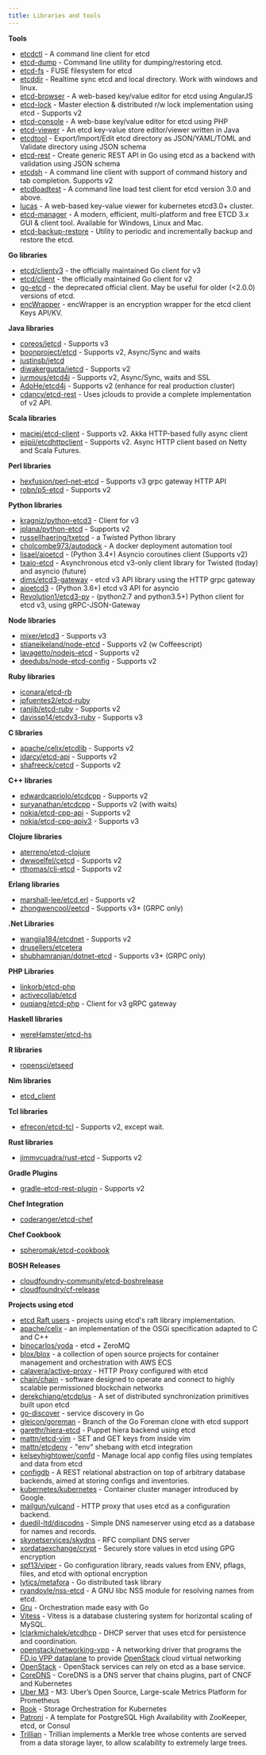 ```yaml
---
title: Libraries and tools
---
```


**Tools**

- [etcdctl](https://github.com/etcd-io/etcd/tree/master/etcdctl) - A command line client for etcd
- [etcd-dump](https://npmjs.org/package/etcd-dump) - Command line utility for dumping/restoring etcd.
- [etcd-fs](https://github.com/xetorthio/etcd-fs) - FUSE filesystem for etcd
- [etcddir](https://github.com/rekby/etcddir) - Realtime sync etcd and local directory. Work with windows and linux.
- [etcd-browser](https://github.com/henszey/etcd-browser) - A web-based key/value editor for etcd using AngularJS
- [etcd-lock](https://github.com/datawisesystems/etcd-lock) - Master election & distributed r/w lock implementation using etcd - Supports v2
- [etcd-console](https://github.com/matishsiao/etcd-console) - A web-base key/value editor for etcd using PHP
- [etcd-viewer](https://github.com/nikfoundas/etcd-viewer) - An etcd key-value store editor/viewer written in Java
- [etcdtool](https://github.com/mickep76/etcdtool) - Export/Import/Edit etcd directory as JSON/YAML/TOML and Validate directory using JSON schema
- [etcd-rest](https://github.com/mickep76/etcd-rest) - Create generic REST API in Go using etcd as a backend with validation using JSON schema
- [etcdsh](https://github.com/kamilhark/etcdsh) - A command line client with support of command history and tab completion. Supports v2
- [etcdloadtest](https://github.com/sinsharat/etcdloadtest) - A command line load test client for etcd version 3.0 and above.
- [lucas](https://github.com/ringtail/lucas) - A web-based key-value viewer for kubernetes etcd3.0+ cluster.
- [etcd-manager](https://etcdmanager.io) - A modern, efficient, multi-platform and free ETCD 3.x GUI & client tool. Available for Windows, Linux and Mac.
- [etcd-backup-restore](https://github.com/gardener/etcd-backup-restore) -  Utility to periodic and incrementally backup and restore the etcd. 

**Go libraries**

- [etcd/clientv3](https://github.com/etcd-io/etcd/blob/master/clientv3) - the officially maintained Go client for v3
- [etcd/client](https://github.com/etcd-io/etcd/blob/master/client) - the officially maintained Go client for v2
- [go-etcd](https://github.com/coreos/go-etcd) - the deprecated official client. May be useful for older (<2.0.0) versions of etcd.
- [encWrapper](https://github.com/lumjjb/etcd/tree/enc_wrapper/clientwrap/encwrapper) - encWrapper is an encryption wrapper for the etcd client Keys API/KV.

**Java libraries**

- [coreos/jetcd](https://github.com/etcd-io/jetcd) - Supports v3
- [boonproject/etcd](https://github.com/boonproject/boon/blob/master/etcd/README.md) - Supports v2, Async/Sync and waits
- [justinsb/jetcd](https://github.com/justinsb/jetcd)
- [diwakergupta/jetcd](https://github.com/diwakergupta/jetcd) - Supports v2
- [jurmous/etcd4j](https://github.com/jurmous/etcd4j) - Supports v2, Async/Sync, waits and SSL
- [AdoHe/etcd4j](http://github.com/AdoHe/etcd4j) - Supports v2 (enhance for real production cluster)
- [cdancy/etcd-rest](https://github.com/cdancy/etcd-rest) - Uses jclouds to provide a complete implementation of v2 API.

**Scala libraries**

- [maciej/etcd-client](https://github.com/maciej/etcd-client) - Supports v2. Akka HTTP-based fully async client
- [eiipii/etcdhttpclient](https://bitbucket.org/eiipii/etcdhttpclient) - Supports v2. Async HTTP client based on Netty and Scala Futures.

**Perl libraries**

- [hexfusion/perl-net-etcd](https://github.com/hexfusion/perl-net-etcd) - Supports v3 grpc gateway HTTP API
- [robn/p5-etcd](https://github.com/robn/p5-etcd) - Supports v2

**Python libraries**

- [kragniz/python-etcd3](https://github.com/kragniz/python-etcd3) - Client for v3
- [jplana/python-etcd](https://github.com/jplana/python-etcd) - Supports v2
- [russellhaering/txetcd](https://github.com/russellhaering/txetcd) - a Twisted Python library
- [cholcombe973/autodock](https://github.com/cholcombe973/autodock) - A docker deployment automation tool
- [lisael/aioetcd](https://github.com/lisael/aioetcd) - (Python 3.4+) Asyncio coroutines client (Supports v2)
- [txaio-etcd](https://github.com/crossbario/txaio-etcd) - Asynchronous etcd v3-only client library for Twisted (today) and asyncio (future)
- [dims/etcd3-gateway](https://github.com/dims/etcd3-gateway) - etcd v3 API library using the HTTP grpc gateway
- [aioetcd3](https://github.com/gaopeiliang/aioetcd3) - (Python 3.6+) etcd v3 API for asyncio
- [Revolution1/etcd3-py](https://github.com/Revolution1/etcd3-py) - (python2.7 and python3.5+) Python client for etcd v3, using gRPC-JSON-Gateway

**Node libraries**

- [mixer/etcd3](https://github.com/mixer/etcd3) - Supports v3
- [stianeikeland/node-etcd](https://github.com/stianeikeland/node-etcd) - Supports v2 (w Coffeescript)
- [lavagetto/nodejs-etcd](https://github.com/lavagetto/nodejs-etcd) - Supports v2
- [deedubs/node-etcd-config](https://github.com/deedubs/node-etcd-config) - Supports v2

**Ruby libraries**

- [iconara/etcd-rb](https://github.com/iconara/etcd-rb)
- [jpfuentes2/etcd-ruby](https://github.com/jpfuentes2/etcd-ruby)
- [ranjib/etcd-ruby](https://github.com/ranjib/etcd-ruby) - Supports v2
- [davissp14/etcdv3-ruby](https://github.com/davissp14/etcdv3-ruby) - Supports v3

**C libraries**

- [apache/celix/etcdlib](https://github.com/apache/celix/tree/develop/etcdlib) - Supports v2
- [jdarcy/etcd-api](https://github.com/jdarcy/etcd-api) - Supports v2
- [shafreeck/cetcd](https://github.com/shafreeck/cetcd) - Supports v2

**C++ libraries**
- [edwardcapriolo/etcdcpp](https://github.com/edwardcapriolo/etcdcpp) - Supports v2
- [suryanathan/etcdcpp](https://github.com/suryanathan/etcdcpp) - Supports v2 (with waits)
- [nokia/etcd-cpp-api](https://github.com/nokia/etcd-cpp-api) - Supports v2
- [nokia/etcd-cpp-apiv3](https://github.com/nokia/etcd-cpp-apiv3) - Supports v3

**Clojure libraries**

- [aterreno/etcd-clojure](https://github.com/aterreno/etcd-clojure)
- [dwwoelfel/cetcd](https://github.com/dwwoelfel/cetcd) - Supports v2
- [rthomas/clj-etcd](https://github.com/rthomas/clj-etcd) - Supports v2

**Erlang libraries**

- [marshall-lee/etcd.erl](https://github.com/marshall-lee/etcd.erl) - Supports v2
- [zhongwencool/eetcd](https://github.com/zhongwencool/eetcd) - Supports v3+ (GRPC only)

**.Net Libraries**

- [wangjia184/etcdnet](https://github.com/wangjia184/etcdnet) - Supports v2
- [drusellers/etcetera](https://github.com/drusellers/etcetera)
- [shubhamranjan/dotnet-etcd](https://github.com/shubhamranjan/dotnet-etcd) - Supports v3+ (GRPC only)

**PHP Libraries**

- [linkorb/etcd-php](https://github.com/linkorb/etcd-php)
- [activecollab/etcd](https://github.com/activecollab/etcd)
- [ouqiang/etcd-php](https://github.com/ouqiang/etcd-php) - Client for v3 gRPC gateway

**Haskell libraries**

- [wereHamster/etcd-hs](https://github.com/wereHamster/etcd-hs)

**R libraries**

- [ropensci/etseed](https://github.com/ropensci/etseed)

**Nim libraries**

- [etcd_client](https://github.com/FedericoCeratto/nim-etcd-client)

**Tcl libraries**

- [efrecon/etcd-tcl](https://github.com/efrecon/etcd-tcl) - Supports v2, except wait.

**Rust libraries**

- [jimmycuadra/rust-etcd](https://github.com/jimmycuadra/rust-etcd) - Supports v2

**Gradle Plugins**

- [gradle-etcd-rest-plugin](https://github.com/cdancy/gradle-etcd-rest-plugin) - Supports v2

**Chef Integration**

- [coderanger/etcd-chef](https://github.com/coderanger/etcd-chef)

**Chef Cookbook**

- [spheromak/etcd-cookbook](https://github.com/spheromak/etcd-cookbook)

**BOSH Releases**

- [cloudfoundry-community/etcd-boshrelease](https://github.com/cloudfoundry-community/etcd-boshrelease)
- [cloudfoundry/cf-release](https://github.com/cloudfoundry/cf-release/tree/master/jobs/etcd)

**Projects using etcd**
- [etcd Raft users](https://github.com/etcd-io/etcd/tree/master/raft#notable-users) - projects using etcd's raft library implementation.
- [apache/celix](https://github.com/apache/celix) - an implementation of the OSGi specification adapted to C and C++
- [binocarlos/yoda](https://github.com/binocarlos/yoda) - etcd + ZeroMQ
- [blox/blox](https://github.com/blox/blox) - a collection of open source projects for container management and orchestration with AWS ECS
- [calavera/active-proxy](https://github.com/calavera/active-proxy) - HTTP Proxy configured with etcd
- [chain/chain](https://github.com/chain/chain) - software designed to operate and connect to highly scalable permissioned blockchain networks
- [derekchiang/etcdplus](https://github.com/derekchiang/etcdplus) - A set of distributed synchronization primitives built upon etcd
- [go-discover](https://github.com/flynn/go-discover) - service discovery in Go
- [gleicon/goreman](https://github.com/gleicon/goreman/tree/etcd) - Branch of the Go Foreman clone with etcd support
- [garethr/hiera-etcd](https://github.com/garethr/hiera-etcd) - Puppet hiera backend using etcd
- [mattn/etcd-vim](https://github.com/mattn/etcd-vim) - SET and GET keys from inside vim
- [mattn/etcdenv](https://github.com/mattn/etcdenv) - "env" shebang with etcd integration
- [kelseyhightower/confd](https://github.com/kelseyhightower/confd) - Manage local app config files using templates and data from etcd
- [configdb](https://git.autistici.org/ai/configdb/tree/master) - A REST relational abstraction on top of arbitrary database backends, aimed at storing configs and inventories.
- [kubernetes/kubernetes](https://github.com/kubernetes/kubernetes) - Container cluster manager introduced by Google.
- [mailgun/vulcand](https://github.com/mailgun/vulcand) - HTTP proxy that uses etcd as a configuration backend.
- [duedil-ltd/discodns](https://github.com/duedil-ltd/discodns) - Simple DNS nameserver using etcd as a database for names and records.
- [skynetservices/skydns](https://github.com/skynetservices/skydns) - RFC compliant DNS server
- [xordataexchange/crypt](https://github.com/xordataexchange/crypt) - Securely store values in etcd using GPG encryption
- [spf13/viper](https://github.com/spf13/viper) - Go configuration library, reads values from ENV, pflags, files, and etcd with optional encryption
- [lytics/metafora](https://github.com/lytics/metafora) - Go distributed task library
- [ryandoyle/nss-etcd](https://github.com/ryandoyle/nss-etcd) - A GNU libc NSS module for resolving names from etcd.
- [Gru](https://github.com/dnaeon/gru) - Orchestration made easy with Go
- [Vitess](http://vitess.io/) - Vitess is a database clustering system for horizontal scaling of MySQL.
- [lclarkmichalek/etcdhcp](https://github.com/lclarkmichalek/etcdhcp) - DHCP server that uses etcd for persistence and coordination.
- [openstack/networking-vpp](https://github.com/openstack/networking-vpp) - A networking driver that programs the [FD.io VPP dataplane](https://wiki.fd.io/view/VPP) to provide [OpenStack](https://www.openstack.org/) cloud virtual networking
- [OpenStack](https://github.com/openstack/governance/blob/master/reference/base-services.rst) - OpenStack services can rely on etcd as a base service.
- [CoreDNS](https://github.com/coredns/coredns/tree/master/plugin/etcd) - CoreDNS is a DNS server that chains plugins, part of CNCF and Kubernetes
- [Uber M3](https://github.com/m3db/m3) - M3: Uber’s Open Source, Large-scale Metrics Platform for Prometheus
- [Rook](https://github.com/rook/rook) - Storage Orchestration for Kubernetes
- [Patroni](https://github.com/zalando/patroni) - A template for PostgreSQL High Availability with ZooKeeper, etcd, or Consul
- [Trillian](https://github.com/google/trillian) - Trillian implements a Merkle tree whose contents are served from a data storage layer, to allow scalability to extremely large trees.
